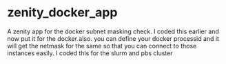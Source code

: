 # zenity_docker_app
A zenity app for the docker subnet masking check. I coded this earlier and now put it for the docker also. you can define your docker processid and it will get the netmask for the same so that you can connect to those instances easily. I coded this for the slurm and pbs cluster
